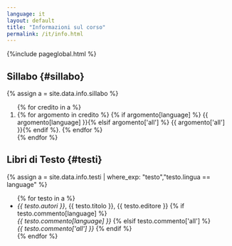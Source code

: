 ```yaml
---
language: it
layout: default
title: "Informazioni sul corso"
permalink: /it/info.html
---
```


{%include pageglobal.html %}



## Sillabo {#sillabo}

{% assign a =  site.data.info.sillabo  %}
<ol>
{% for credito in a %} <li> {% for argomento in credito %}
{% if argomento[language] %}   {{ argomento[language] }}{% elsif argomento['all'] %}   {{ argomento['all'] }}{% endif %}. {% endfor %}</li>{% endfor %}</ol>


## Libri di Testo  {#testi}
{% assign a =  site.data.info.testi | where_exp: "testo","testo.lingua == language" %}
<ul>
{% for testo in a %}<li> <em>{{ testo.autori }}</em>, {{ testo.titolo }}, {{ testo.editore }}   
{% if testo.commento[language] %}   <br/><em>{{ testo.commento[language] }}</em>
{% elsif testo.commento['all'] %}   <br/><em>{{ testo.commento['all'] }}</em> 
{% endif %}</li>{% endfor %}
</ul>
